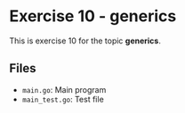 # Exercise 10 - generics

This is exercise 10 for the topic **generics**.

## Files
- `main.go`: Main program
- `main_test.go`: Test file
